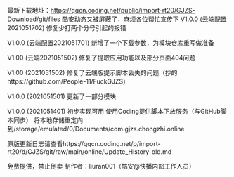 最新下载地址：https://qqcn.coding.net/public/import-rt20/GJZS-Download/git/files
酷安动态又被屏蔽了，麻烦各位帮忙宣传下
V1.0.0 (云端配置2021051702)
修复少打两个分号引起的报错

V1.0.0 (云端配置2021051701)
新增了一个下载参数，为模块仓库重写做准备

V1.00 (云端2021051502)
修复了提取应用功能以及部分页面404问题

V1.00 (2021051502)
修复了云端版提示脚本丢失的问题（抄的https://github.com/People-11/FuckGJZS）

V1.0.0 (2021051501)
更新了一部分模块

V1.0.0 (2021051401)
初步实现可用
使用Coding提供脚本下放服务（与GitHub脚本同步）
将本地存储重定向到/storage/emulated/0/Documents/com.gjzs.chongzhi.online

原版更新日志请查看https://qqcn.coding.net/p/import-rt20/d/GJZS/git/raw/main/online/Update_History-old.md

免费提供，禁止倒卖
制作者：liuran001（酷安@快播内部工作人员）